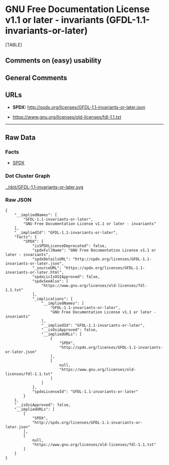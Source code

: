 GNU Free Documentation License v1.1 or later - invariants (GFDL-1.1-invariants-or-later)
========================================================================================

[TABLE]

Comments on (easy) usability
----------------------------

General Comments
----------------

URLs
----

-   **SPDX:** http://spdx.org/licenses/GFDL-1.1-invariants-or-later.json

-   https://www.gnu.org/licenses/old-licenses/fdl-1.1.txt

------------------------------------------------------------------------

Raw Data
--------

### Facts

-   [SPDX](https://spdx.org/licenses/GFDL-1.1-invariants-or-later.html "SPDX")

### Dot Cluster Graph

[../dot/GFDL-1.1-invariants-or-later.svg](../dot/GFDL-1.1-invariants-or-later.svg "../dot/GFDL-1.1-invariants-or-later.svg")

### Raw JSON

    {
        "__impliedNames": [
            "GFDL-1.1-invariants-or-later",
            "GNU Free Documentation License v1.1 or later - invariants"
        ],
        "__impliedId": "GFDL-1.1-invariants-or-later",
        "facts": {
            "SPDX": {
                "isSPDXLicenseDeprecated": false,
                "spdxFullName": "GNU Free Documentation License v1.1 or later - invariants",
                "spdxDetailsURL": "http://spdx.org/licenses/GFDL-1.1-invariants-or-later.json",
                "_sourceURL": "https://spdx.org/licenses/GFDL-1.1-invariants-or-later.html",
                "spdxLicIsOSIApproved": false,
                "spdxSeeAlso": [
                    "https://www.gnu.org/licenses/old-licenses/fdl-1.1.txt"
                ],
                "_implications": {
                    "__impliedNames": [
                        "GFDL-1.1-invariants-or-later",
                        "GNU Free Documentation License v1.1 or later - invariants"
                    ],
                    "__impliedId": "GFDL-1.1-invariants-or-later",
                    "__isOsiApproved": false,
                    "__impliedURLs": [
                        [
                            "SPDX",
                            "http://spdx.org/licenses/GFDL-1.1-invariants-or-later.json"
                        ],
                        [
                            null,
                            "https://www.gnu.org/licenses/old-licenses/fdl-1.1.txt"
                        ]
                    ]
                },
                "spdxLicenseId": "GFDL-1.1-invariants-or-later"
            }
        },
        "__isOsiApproved": false,
        "__impliedURLs": [
            [
                "SPDX",
                "http://spdx.org/licenses/GFDL-1.1-invariants-or-later.json"
            ],
            [
                null,
                "https://www.gnu.org/licenses/old-licenses/fdl-1.1.txt"
            ]
        ]
    }